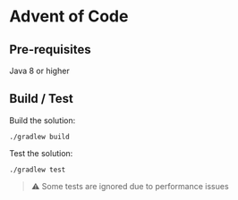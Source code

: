 # Advent of Code

## Pre-requisites

Java 8 or higher

## Build / Test

Build the solution:

```shell
./gradlew build
```

Test the solution:

```shell
./gradlew test
```

> ⚠️ Some tests are ignored due to performance issues